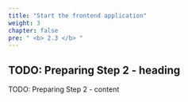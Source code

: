 ```yaml
---
title: "Start the frontend application"
weight: 3
chapter: false
pre: " <b> 2.3 </b> "
---
```


## TODO: Preparing Step 2 - heading

TODO: Preparing Step 2 - content
